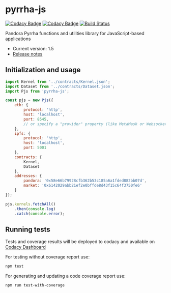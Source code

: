 # pyrrha-js

[![Codacy Badge](https://api.codacy.com/project/badge/Grade/2d4e2b44ad06471c8e82a632b47041d7)](https://app.codacy.com/app/kostysh/pyrrha-js?utm_source=github.com&utm_medium=referral&utm_content=pandoraboxchain/pyrrha-js&utm_campaign=badger) [![Codacy Badge](https://api.codacy.com/project/badge/Coverage/4e475a28d513479d913a5cc4bcb3f096)](https://www.codacy.com/app/kostysh/pyrrha-js?utm_source=github.com&utm_medium=referral&utm_content=pandoraboxchain/pyrrha-js&utm_campaign=Badge_Coverage) [![Build Status](https://travis-ci.org/pandoraboxchain/pyrrha-js.svg?branch=master)](https://travis-ci.org/pandoraboxchain/pyrrha-js)  

Pandora Pyrrha functions and utilities library for JavaScript-based applications

- Current version: 1.5
- [Release notes]('./docs/release-notes.md')

## Initialization and usage
```javascript
import Kernel from '../contracts/Kernel.json';
import Dataset from '../contracts/Dataset.json';
import Pjs from 'pyrrha-js';

const pjs = new Pjs({
    eth: {
        protocol: 'http',
        host: 'localhost',
        port: 8545,
        // or specify a "provider" property (like MetaMask or WebsocketProvider provider)
    },
    ipfs: {
        protocol: 'http',
        host: 'localhost',
        port: 5001
    },
    contracts: {
        Kernel,
        Dataset 
    },
    addresses: {
        pandora: '0x58e66b79928cfb362b53c185a6a1fded882bb07d',
        market: '0x6142029abb21ef2e0bffde8d43f15c64f3750fe6'
    }
});

pjs.kernels.fetchAll()
    .then(console.log)
    .catch(console.error);
```

## Running tests  
Tests and coverage results will be deployed to codacy and available on [Codacy Dashboard](https://www.codacy.com/app/kostysh/pyrrha-js?utm_source=github.com&utm_medium=referral&utm_content=pandoraboxchain/pyrrha-js&utm_campaign=Badge_Coverage)

For testing without coverage report use:
```sh
npm test
```
For generating and updating a code coverage report use:
```sh
npm run test-with-coverage
```
